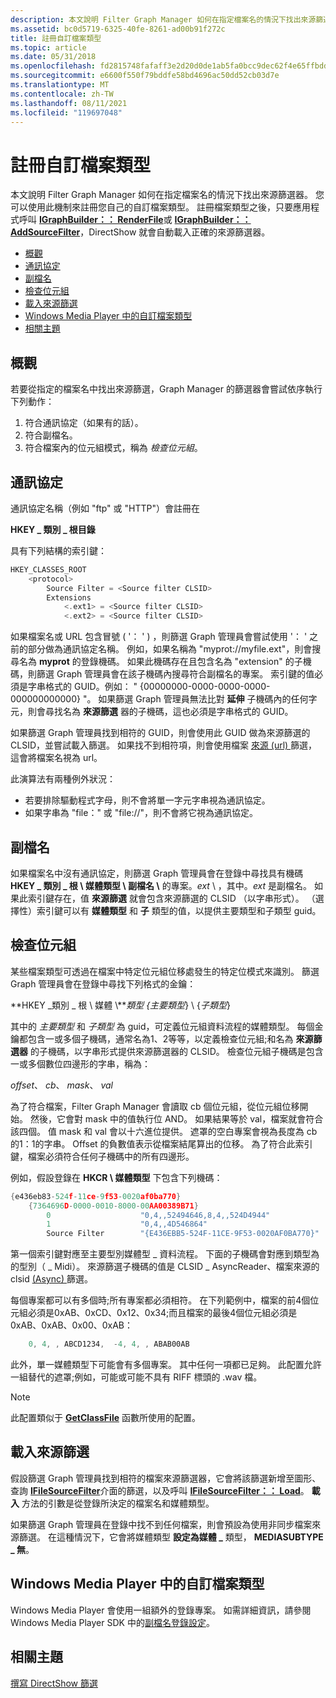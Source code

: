 ```yaml
---
description: 本文說明 Filter Graph Manager 如何在指定檔案名的情況下找出來源篩選器。
ms.assetid: bc0d5719-6325-40fe-8261-ad00b91f272c
title: 註冊自訂檔案類型
ms.topic: article
ms.date: 05/31/2018
ms.openlocfilehash: fd2815748fafaff3e2d20d0de1ab5fa0bcc9dec62f4e65ffbdd8479fec434d99
ms.sourcegitcommit: e6600f550f79bddfe58bd4696ac50dd52cb03d7e
ms.translationtype: MT
ms.contentlocale: zh-TW
ms.lasthandoff: 08/11/2021
ms.locfileid: "119697048"
---
```

# <a name="registering-a-custom-file-type"></a>註冊自訂檔案類型

本文說明 Filter Graph Manager 如何在指定檔案名的情況下找出來源篩選器。 您可以使用此機制來註冊您自己的自訂檔案類型。 註冊檔案類型之後，只要應用程式呼叫 [**IGraphBuilder：： RenderFile**](/windows/desktop/api/Strmif/nf-strmif-igraphbuilder-renderfile)或 [**IGraphBuilder：： AddSourceFilter**](/windows/desktop/api/Strmif/nf-strmif-igraphbuilder-addsourcefilter)，DirectShow 就會自動載入正確的來源篩選器。

-   [概觀](#overview)
-   [通訊協定](#protocols)
-   [副檔名](#file-extensions)
-   [檢查位元組](#check-bytes)
-   [載入來源篩選](#loading-the-source-filter)
-   [Windows Media Player 中的自訂檔案類型](#custom-file-types-in-windows-media-player)
-   [相關主題](#related-topics)

## <a name="overview"></a>概觀

若要從指定的檔案名中找出來源篩選，Graph Manager 的篩選器會嘗試依序執行下列動作：

1.  符合通訊協定（如果有的話）。
2.  符合副檔名。
3.  符合檔案內的位元組模式，稱為 *檢查位元組*。

## <a name="protocols"></a>通訊協定

通訊協定名稱（例如 "ftp" 或 "HTTP"）會註冊在

**HKEY \_ 類別 \_ 根目錄**

具有下列結構的索引鍵：


```C++
HKEY_CLASSES_ROOT
    <protocol>
        Source Filter = <Source filter CLSID>
        Extensions
            <.ext1> = <Source filter CLSID>
            <.ext2> = <Source filter CLSID>
```



如果檔案名或 URL 包含冒號 ( '： ' ) ，則篩選 Graph 管理員會嘗試使用 '： ' 之前的部分做為通訊協定名稱。 例如，如果名稱為 "myprot://myfile.ext"，則會搜尋名為 **myprot** 的登錄機碼。 如果此機碼存在且包含名為 "extension" 的子機碼，則篩選 Graph 管理員會在該子機碼內搜尋符合副檔名的專案。 索引鍵的值必須是字串格式的 GUID。例如： " {00000000-0000-0000-0000-000000000000} "。 如果篩選 Graph 管理員無法比對 **延伸** 子機碼內的任何字元，則會尋找名為 **來源篩選** 器的子機碼，這也必須是字串格式的 GUID。

如果篩選 Graph 管理員找到相符的 GUID，則會使用此 GUID 做為來源篩選的 CLSID，並嘗試載入篩選。 如果找不到相符項，則會使用檔案 [來源 (url) ](file-source--url--filter.md) 篩選，這會將檔案名視為 url。

此演算法有兩種例外狀況：

-   若要排除驅動程式字母，則不會將單一字元字串視為通訊協定。
-   如果字串為 "file：" 或 "file://"，則不會將它視為通訊協定。

## <a name="file-extensions"></a>副檔名

如果檔案名中沒有通訊協定，則篩選 Graph 管理員會在登錄中尋找具有機碼 **HKEY \_ 類別 \_ 根 \\ 媒體類型 \\ 副檔名 \\** 的專案。*ext* \\ ，其中。*ext* 是副檔名。 如果此索引鍵存在，值 **來源篩選** 就會包含來源篩選的 CLSID （以字串形式）。 （選擇性）索引鍵可以有 **媒體類型** 和 **子** 類型的值，以提供主要類型和子類型 guid。

## <a name="check-bytes"></a>檢查位元組

某些檔案類型可透過在檔案中特定位元組位移處發生的特定位模式來識別。 篩選 Graph 管理員會在登錄中尋找下列格式的金鑰：

**HKEY \_類別 \_ 根 \\ 媒體 \\***類型 {主要類型*} \\ {*子類型*}

其中的 *主要類型* 和 *子類型* 為 guid，可定義位元組資料流程的媒體類型。 每個金鑰都包含一或多個子機碼，通常名為1、2等等，以定義檢查位元組;和名為 **來源篩選器** 的子機碼，以字串形式提供來源篩選器的 CLSID。 檢查位元組子機碼是包含一或多個數位四邊形的字串，稱為：

*offset*、 *cb*、 *mask*、 *val*

為了符合檔案，Filter Graph Manager 會讀取 cb 個位元組，從位元組位移開始。 然後，它會對 mask 中的值執行位 AND。 如果結果等於 val，檔案就會符合該四個。 值 mask 和 val 會以十六進位提供。 遮罩的空白專案會視為長度為 cb 的1：1的字串。 Offset 的負數值表示從檔案結尾算出的位移。 為了符合此索引鍵，檔案必須符合任何子機碼中的所有四邊形。

例如，假設登錄在 **HKCR \\ 媒體類型** 下包含下列機碼：


```C++
{e436eb83-524f-11ce-9f53-0020af0ba770}
    {7364696D-0000-0010-8000-00AA00389B71}
        0                    "0,4,,52494646,8,4,,524D4944"
        1                    "0,4,,4D546864"
        Source Filter        "{E436EBB5-524F-11CE-9F53-0020AF0BA770}"
```



第一個索引鍵對應至主要型別媒體型 \_ 資料流程。 下面的子機碼會對應到類型為的型別（ \_ Midi）。 來源篩選子機碼的值是 CLSID \_ AsyncReader、檔案來源的 clsid [ (Async) ](file-source--async--filter.md) 篩選。

每個專案都可以有多個時;所有專案都必須相符。 在下列範例中，檔案的前4個位元組必須是0xAB、0xCD、0x12、0x34;而且檔案的最後4個位元組必須是0xAB、0xAB、0x00、0xAB：


```C++
    0, 4, , ABCD1234,  -4, 4, , ABAB00AB 
```



此外，單一媒體類型下可能會有多個專案。 其中任何一項都已足夠。 此配置允許一組替代的遮罩;例如，可能或可能不具有 RIFF 標頭的 .wav 檔。

> [!Note]  
> 此配置類似于 [**GetClassFile**](/windows/win32/api/objbase/nf-objbase-getclassfile) 函數所使用的配置。

 

## <a name="loading-the-source-filter"></a>載入來源篩選

假設篩選 Graph 管理員找到相符的檔案來源篩選器，它會將該篩選新增至圖形、查詢 [**IFileSourceFilter**](/windows/desktop/api/Strmif/nn-strmif-ifilesourcefilter)介面的篩選，以及呼叫 [**IFileSourceFilter：： Load**](/windows/desktop/api/Strmif/nf-strmif-ifilesourcefilter-load)。 **載入** 方法的引數是從登錄所決定的檔案名和媒體類型。

如果篩選 Graph 管理員在登錄中找不到任何檔案，則會預設為使用非同步檔案來源篩選。 在這種情況下，它會將媒體類型 **設定為媒體 \_** 類型， **MEDIASUBTYPE \_ 無**。

## <a name="custom-file-types-in-windows-media-player"></a>Windows Media Player 中的自訂檔案類型

Windows Media Player 會使用一組額外的登錄專案。 如需詳細資訊，請參閱 Windows Media Player SDK 中的[副檔名登錄設定](../wmp/file-name-extension-registry-settings.md)。

## <a name="related-topics"></a>相關主題

<dl> <dt>

[撰寫 DirectShow 篩選](writing-directshow-filters.md)
</dt> </dl>

 

 
